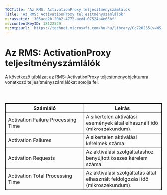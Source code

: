 ```yaml
---
TOCTitle: 'Az RMS: ActivationProxy teljesítményszámlálók'
Title: 'Az RMS: ActivationProxy teljesítményszámlálók'
ms:assetid: '305ace2b-20b2-4772-aedd-07524a4e65bf'
ms:contentKeyID: 18122529
ms:mtpsurl: 'https://technet.microsoft.com/hu-hu/library/Cc720235(v=WS.10)'
---
```


Az RMS: ActivationProxy teljesítményszámlálók
=============================================

A következő táblázat az RMS: ActivationProxy teljesítményobjektumra vonatkozó teljesítményszámlálókat sorolja fel.

###  

 
<table style="border:1px solid black;">
<colgroup>
<col width="50%" />
<col width="50%" />
</colgroup>
<thead>
<tr class="header">
<th style="border:1px solid black;" >Számláló</th>
<th style="border:1px solid black;" >Leírás</th>
</tr>
</thead>
<tbody>
<tr class="odd">
<td style="border:1px solid black;">Activation Failure Processing Time</td>
<td style="border:1px solid black;">A sikertelen aktiválási események által elhasznált idő (mikroszekundum).</td>
</tr>
<tr class="even">
<td style="border:1px solid black;">Activation Failures</td>
<td style="border:1px solid black;">A sikertelen aktiválási kérelmek száma.</td>
</tr>
<tr class="odd">
<td style="border:1px solid black;">Activation Requests</td>
<td style="border:1px solid black;">Az aktiválási szolgáltatáshoz benyújtott összes kérelem száma.</td>
</tr>
<tr class="even">
<td style="border:1px solid black;">Activation Total Processing Time</td>
<td style="border:1px solid black;">Az aktiválási szolgáltatás által elhasznált feldolgozási idő (mikroszekundum).</td>
</tr>
</tbody>
</table>
